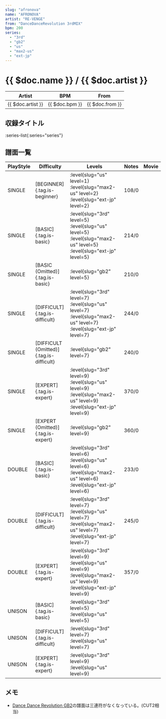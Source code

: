```yaml
---
slug: "afronova"
name: "AFRONOVA"
artist: "RE-VENGE"
from: "DanceDanceRevolution 3rdMIX"
bpm: 200
series:
  - "3rd"
  - "gb2"
  - "us"
  - "max2-us"
  - "ext-jp"
---
```


# {{ $doc.name }} / {{ $doc.artist }}

|Artist|BPM|From|
|------|---|----|
|{{ $doc.artist }}|{{ $doc.bpm }}|{{ $doc.from }}|

## 収録タイトル

:series-list{:series="series"}

## 譜面一覧

|PlayStyle|Difficulty|Levels|Notes|Movie|
|---------|----------|------|-----|-----|
|SINGLE|[BEGINNER]{.tag.is-beginner}|<div class="field is-grouped is-grouped-multiline"> :level{slug="us" level=1} :level{slug="max2-us" level=2} :level{slug="ext-jp" level=2}</div>|108/0||
|SINGLE|[BASIC]{.tag.is-basic}|<div class="field is-grouped is-grouped-multiline"> :level{slug="3rd" level=5} :level{slug="us" level=5} :level{slug="max2-us" level=5} :level{slug="ext-jp" level=5}</div>|214/0||
|SINGLE|[BASIC (Omitted)]{.tag.is-basic}|<div class="field is-grouped is-grouped-multiline"> :level{slug="gb2" level=5}</div>|210/0||
|SINGLE|[DIFFICULT]{.tag.is-difficult}|<div class="field is-grouped is-grouped-multiline"> :level{slug="3rd" level=7} :level{slug="us" level=7} :level{slug="max2-us" level=7} :level{slug="ext-jp" level=7}</div>|244/0||
|SINGLE|[DIFFICULT (Omitted)]{.tag.is-difficult}|<div class="field is-grouped is-grouped-multiline"> :level{slug="gb2" level=7}</div>|240/0||
|SINGLE|[EXPERT]{.tag.is-expert}|<div class="field is-grouped is-grouped-multiline"> :level{slug="3rd" level=9} :level{slug="us" level=9} :level{slug="max2-us" level=9} :level{slug="ext-jp" level=9}</div>|370/0||
|SINGLE|[EXPERT (Omitted)]{.tag.is-expert}|<div class="field is-grouped is-grouped-multiline"> :level{slug="gb2" level=9}</div>|360/0||
|DOUBLE|[BASIC]{.tag.is-basic}|<div class="field is-grouped is-grouped-multiline"> :level{slug="3rd" level=6} :level{slug="us" level=6} :level{slug="max2-us" level=6} :level{slug="ext-jp" level=6}</div>|233/0||
|DOUBLE|[DIFFICULT]{.tag.is-difficult}|<div class="field is-grouped is-grouped-multiline"> :level{slug="3rd" level=7} :level{slug="us" level=7} :level{slug="max2-us" level=7} :level{slug="ext-jp" level=7}</div>|245/0||
|DOUBLE|[EXPERT]{.tag.is-expert}|<div class="field is-grouped is-grouped-multiline"> :level{slug="3rd" level=9} :level{slug="us" level=9} :level{slug="max2-us" level=9} :level{slug="ext-jp" level=9}</div>|357/0||
|UNISON|[BASIC]{.tag.is-basic}|<div class="field is-grouped is-grouped-multiline"> :level{slug="3rd" level=5} :level{slug="us" level=5}</div>|||
|UNISON|[DIFFICULT]{.tag.is-difficult}|<div class="field is-grouped is-grouped-multiline"> :level{slug="3rd" level=7} :level{slug="us" level=7}</div>|||
|UNISON|[EXPERT]{.tag.is-expert}|<div class="field is-grouped is-grouped-multiline"> :level{slug="3rd" level=9} :level{slug="us" level=9}</div>|||

## メモ

- [Dance Dance Revolution GB2](/series/gb2)の譜面は三連符がなくなっている。(CUT2相当)
